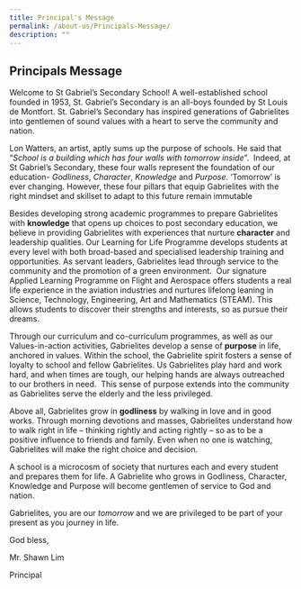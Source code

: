 ```yaml
---
title: Principal's Message
permalink: /about-us/Principals-Message/
description: ""
---
```

## Principals Message

Welcome to St Gabriel’s Secondary School! A well-established school founded in 1953, St. Gabriel’s Secondary is an all-boys founded by St Louis de Montfort. St. Gabriel’s Secondary has inspired generations of Gabrielites into gentlemen of sound values with a heart to serve the community and nation.

Lon Watters, an artist, aptly sums up the purpose of schools. He said that “_School is a building which has four walls with tomorrow inside_”.  Indeed, at St Gabriel’s Secondary, these four walls represent the foundation of our education- _Godliness_, _Character_, _Knowledge_ and _Purpose_. ‘Tomorrow’ is ever changing. However, these four pillars that equip Gabrielites with the right mindset and skillset to adapt to this future remain immutable

Besides developing strong academic programmes to prepare Gabrielites with **knowledge** that opens up choices to post secondary education, we believe in providing Gabrielites with experiences that nurture **character** and leadership qualities. Our Learning for Life Programme develops students at every level with both broad-based and specialised leadership training and opportunities. As servant leaders, Gabrielites lead through service to the community and the promotion of a green environment.  Our signature Applied Learning Programme on Flight and Aerospace offers students a real life experience in the aviation industries and nurtures lifelong leaning in Science, Technology, Engineering, Art and Mathematics (STEAM). This allows students to discover their strengths and interests, so as pursue their dreams.

Through our curriculum and co-curriculum programmes, as well as our Values-in-action activities, Gabrielites develop a sense of **purpose** in life, anchored in values. Within the school, the Gabrielite spirit fosters a sense of loyalty to school and fellow Gabrielites. Us Gabrielites play hard and work hard, and when times are tough, our helping hands are always outreached to our brothers in need.  This sense of purpose extends into the community as Gabrielites serve the elderly and the less privileged.

Above all, Gabrielites grow in **godliness** by walking in love and in good works. Through morning devotions and masses, Gabrielites understand how to walk right in life – thinking rightly and acting rightly – so as to be a positive influence to friends and family. Even when no one is watching, Gabrielites will make the right choice and decision.

A school is a microcosm of society that nurtures each and every student and prepares them for life. A Gabrielite who grows in Godliness, Character, Knowledge and Purpose will become gentlemen of service to God and nation.

Gabrielites, you are our _tomorrow_ and we are privileged to be part of your present as you journey in life.

God bless,

Mr. Shawn Lim

Principal